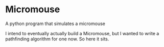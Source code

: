 # Micromouse
A python program that simulates a micromouse

I intend to eventually actually build a Micromouse, but I wanted to write a pathfinding algorithm for one now. So here it sits.
